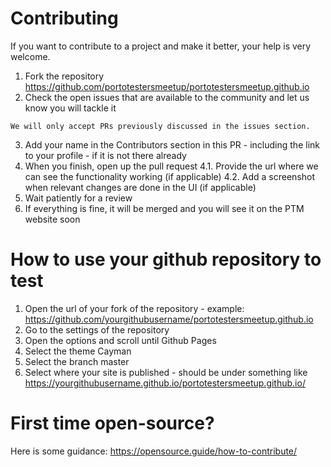 
# Contributing

If you want to contribute to a project and make it better, your help is very welcome.

1. Fork the repository https://github.com/portotestersmeetup/portotestersmeetup.github.io
2. Check the open issues that are available to the community and let us know you will tackle it

```
We will only accept PRs previously discussed in the issues section.
```

3. Add your name in the Contributors section in this PR - including the link to your profile - if it is not there already
4. When you finish, open up the pull request 
4.1. Provide the url where we can see the functionality working (if applicable)
4.2. Add a screenshot when relevant changes are done in the UI (if applicable)
5. Wait patiently for a review
6. If everything is fine, it will be merged and you will see it on the PTM website soon

# How to use your github repository to test

1. Open the url of your fork of the repository - example: https://github.com/yourgithubusername/portotestersmeetup.github.io
2. Go to the settings of the repository
3. Open the options and scroll until Github Pages
4. Select the theme Cayman 
5. Select the branch master
6. Select where your site is published - should be under something like https://yourgithubusername.github.io/portotestersmeetup.github.io/

# First time open-source?

Here is some guidance: https://opensource.guide/how-to-contribute/
